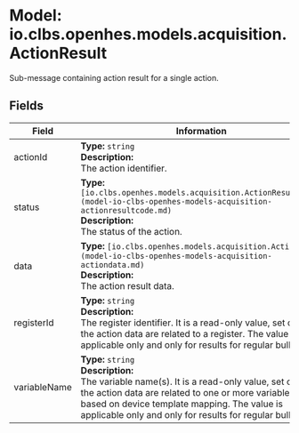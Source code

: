 # Model: io.clbs.openhes.models.acquisition.ActionResult

Sub-message containing action result for a single action.

## Fields

| Field | Information |
| --- | --- |
| actionId | <b>Type:</b> `string`<br><b>Description:</b><br>The action identifier. |
| status | <b>Type:</b> `[io.clbs.openhes.models.acquisition.ActionResultCode](model-io-clbs-openhes-models-acquisition-actionresultcode.md)`<br><b>Description:</b><br>The status of the action. |
| data | <b>Type:</b> `[io.clbs.openhes.models.acquisition.ActionData](model-io-clbs-openhes-models-acquisition-actiondata.md)`<br><b>Description:</b><br>The action result data. |
| registerId | <b>Type:</b> `string`<br><b>Description:</b><br>The register identifier. It is a read-only value, set only if the action data are related to a register. The value is applicable only and only for results for regular bulks. |
| variableName | <b>Type:</b> `string`<br><b>Description:</b><br>The variable name(s). It is a read-only value, set only if the action data are related to one or more variables based on device template mapping. The value is applicable only and only for results for regular bulks. |

